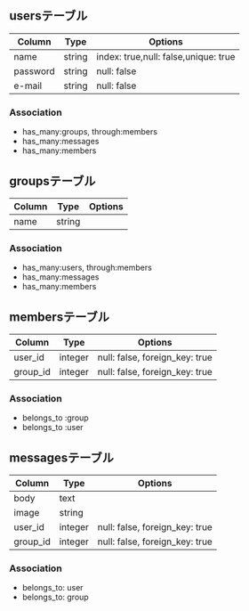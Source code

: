 ## usersテーブル

|Column|Type|Options|
|------|----|-------|
|name|string|index: true,null: false,unique: true|
|password|string|null: false|
|e-mail|string|null: false|

### Association

- has_many:groups, through:members
- has_many:messages
- has_many:members

## groupsテーブル

|Column|Type|Options|
|------|----|-------|
|name|string||null: false,unique: true|


### Association

- has_many:users, through:members
- has_many:messages
- has_many:members

## membersテーブル

|Column|Type|Options|
|------|----|-------|
|user_id|integer|null: false, foreign_key: true|
|group_id|integer|null: false, foreign_key: true|

### Association
- belongs_to :group
- belongs_to :user

## messagesテーブル
|Column|Type|Options|
|------|----|-------|
|body|text|
|image|string|
|user_id|integer|null: false, foreign_key: true|
|group_id|integer|null: false, foreign_key: true|

### Association
- belongs_to: user
- belongs_to: group
